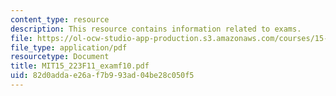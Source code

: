 ```yaml
---
content_type: resource
description: This resource contains information related to exams.
file: https://ol-ocw-studio-app-production.s3.amazonaws.com/courses/15-223-global-markets-national-politics-and-the-competitive-advantage-of-firms-fall-2011/82d0addae26af7b993ad04be28c050f5_MIT15_223F11_examf10.pdf
file_type: application/pdf
resourcetype: Document
title: MIT15_223F11_examf10.pdf
uid: 82d0adda-e26a-f7b9-93ad-04be28c050f5
---
```

